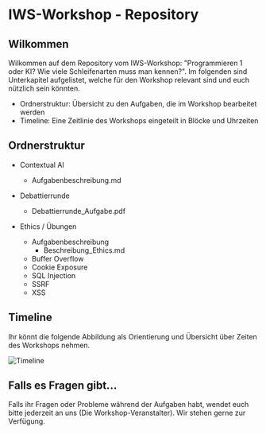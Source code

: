 # IWS-Workshop - Repository

## Wilkommen

Wilkommen auf dem Repository vom IWS-Workshop: "Programmieren 1 oder KI? Wie viele Schleifenarten muss man kennen?". Im folgenden sind Unterkapitel aufgelistet, welche für den Workshop relevant sind und euch nützlich sein könnten. 

* Ordnerstruktur: Übersicht zu den Aufgaben, die im Workshop bearbeitet werden
* Timeline: Eine Zeitlinie des Workshops eingeteilt in Blöcke und Uhrzeiten

## Ordnerstruktur

* Contextual AI
  * Aufgabenbeschreibung.md

* Debattierrunde
   * Debattierrunde_Aufgabe.pdf

* Ethics / Übungen
   * Aufgabenbeschreibung
      * Beschreibung_Ethics.md
   * Buffer Overflow
   * Cookie Exposure
   * SQL Injection
   * SSRF
   * XSS
 
 ## Timeline
 Ihr könnt die folgende Abbildung als Orientierung und Übersicht über Zeiten des Workshops nehmen.

 ![Timeline](https://raw.githubusercontent.com/[LeonMack/IWS-Workshop-Uebungsaufgaben/main/.github/Timeline.png](https://github.com/LeonMack/IWS-Workshop-Uebungsaufgaben/blob/main/Timeline.png))

## Falls es Fragen gibt...

Falls ihr Fragen oder Probleme während der Aufgaben habt, wendet euch bitte jederzeit an uns (Die Workshop-Veranstalter). Wir stehen gerne zur Verfügung.
